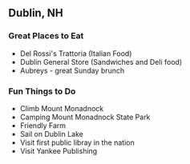 ## Dublin, NH

### Great Places to Eat
- Del Rossi's Trattoria (Italian Food)
- Dublin General Store (Sandwiches and Deli food)
- Aubreys - great Sunday brunch

### Fun Things to Do
- Climb Mount Monadnock
- Camping Mount Monadnock State Park
- Friendly Farm
- Sail on Dublin Lake
- Visit first public libray in the nation
- Visit Yankee Publishing 
